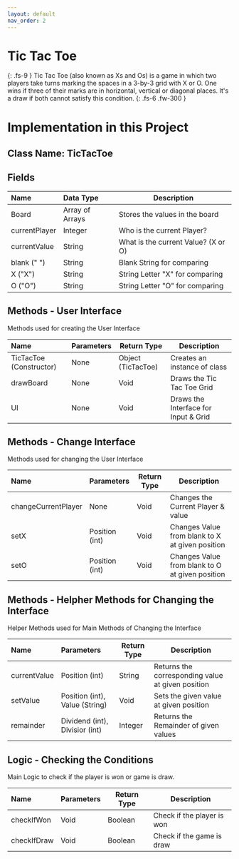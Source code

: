```yaml
---
layout: default
nav_order: 2
---
```

# **Tic Tac Toe**
{: .fs-9 }
Tic Tac Toe (also known as Xs and Os) is a game in which two players take turns marking the spaces in a 3-by-3 grid with X or O. One wins if three of their marks are in horizontal, vertical or diagonal places. It's a draw if both cannot satisfy this condition.
{: .fs-6 .fw-300 }

# Implementation in this Project
## Class Name: TicTacToe
## Fields

| Name          | Data Type         | Description                         |
|:--------------|:------------------|-------------------------------------|
| Board         | Array of Arrays   | Stores the values in the board      |
| currentPlayer | Integer           | Who is the current Player?          |
| currentValue  | String            | What is the current Value? (X or O) |
| blank (" ")   | String            | Blank String for comparing          |
| X ("X")       | String            | String Letter "X" for comparing     |    
| O ("O")       | String            | String Letter "O" for comparing     |


## Methods - User Interface
Methods used for creating the User Interface

| Name                     | Parameters     | Return Type        | Description                                       |
|:-------------------------|:---------------|--------------------|---------------------------------------------------|
| TicTacToe (Constructor)  | None           | Object (TicTacToe) | Creates an instance of class                      |
| drawBoard                | None           | Void               | Draws the Tic Tac Toe Grid                        |
| UI                       | None           | Void               | Draws the Interface for Input & Grid              |


## Methods - Change Interface
Methods used for changing the User Interface

| Name                     | Parameters                     | Return Type        | Description                                       |
|:-------------------------|:-------------------------------|--------------------|---------------------------------------------------|
| changeCurrentPlayer      | None                           | Void               | Changes the Current Player & value                |
| setX                     | Position (int)                 | Void               | Changes Value from blank to X at given position   |
| setO                     | Position (int)                 | Void               | Changes Value from blank to O at given position   |


## Methods - Helpher Methods for Changing the Interface
Helper Methods used for Main Methods of Changing the Interface

| Name                     | Parameters                     | Return Type        | Description                                       |
|:-------------------------|:-------------------------------|--------------------|---------------------------------------------------|
| currentValue             | Position (int)                 | String             | Returns the corresponding value at given position |
| setValue                 | Position (int), Value (String) | Void               | Sets the given value at given position            |
| remainder                | Dividend (int), Divisior (int) | Integer            | Returns the Remainder of given values             |


## Logic - Checking the Conditions

Main Logic to check if the player is won or game is draw.

| Name                     | Parameters                     | Return Type        | Description                                       |
|:-------------------------|:-------------------------------|--------------------|---------------------------------------------------|
| checkIfWon               | Void                           | Boolean            | Check if the player is won                        |
| checkIfDraw              | Void                           | Boolean            | Check if the game is draw                         |
